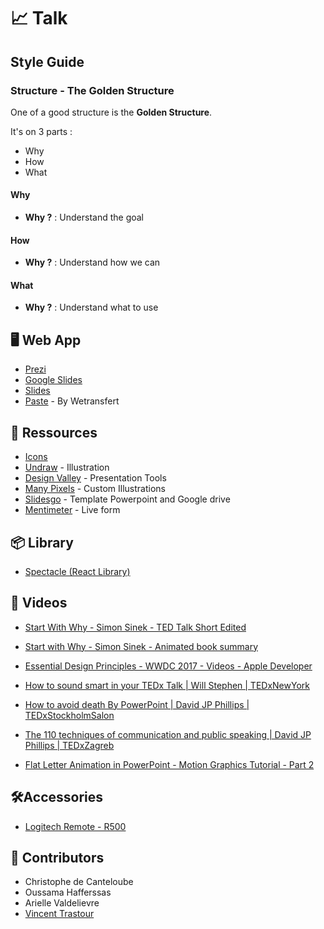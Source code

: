 # 📈 Talk

## Style Guide

### Structure - The Golden Structure

One of a good structure is the **Golden Structure**.

It's on 3 parts :

- Why 
- How
- What

#### Why

- **Why ?** : Understand the goal

#### How

- **Why ?** : Understand how we can

#### What

- **Why ?** : Understand what to use 


## 🖥 Web App

- [Prezi](www.prezi.com)
- [Google Slides](https://www.google.com/slides/about/)
- [Slides](https://slides.com)
- [Paste](https://pasteapp.com) - By Wetransfert

## 📓 Ressources

- [Icons](https://gist.github.com/chris2cant/caef25fc43d87e39f38c645d97fb0421#icons)
- [Undraw](https://undraw.co/illustrations) - Illustration
- [Design Valley](https://www.designvalley.club/category/5e41c508ef1089003d408b3a) - Presentation Tools
- [Many Pixels](https://www.manypixels.co/gallery/) - Custom Illustrations
- [Slidesgo](https://slidesgo.com/) - Template Powerpoint and Google drive
- [Mentimeter](https://www.mentimeter.com/) - Live form

## 📦 Library

- [Spectacle (React Library)](https://formidable.com/open-source/spectacle/)

## 🎥 Videos

- [Start With Why - Simon Sinek - TED Talk Short Edited](https://www.youtube.com/watch?v=IPYeCltXpxw)
- [Start with Why - Simon Sinek - Animated book summary](https://www.youtube.com/watch?v=Wb8KpHqU5tg)
- [Essential Design Principles - WWDC 2017 - Videos - Apple Developer](https://developer.apple.com/videos/play/wwdc2017/802/)
- [How to sound smart in your TEDx Talk | Will Stephen | TEDxNewYork](https://www.youtube.com/watch?v=8S0FDjFBj8o)
- [How to avoid death By PowerPoint | David JP Phillips | TEDxStockholmSalon](https://www.youtube.com/watch?v=Iwpi1Lm6dFo)
- [The 110 techniques of communication and public speaking | David JP Phillips | TEDxZagreb](https://youtu.be/K0pxo-dS9Hc)

- [Flat Letter Animation in PowerPoint - Motion Graphics Tutorial - Part 2](https://www.youtube.com/watch?v=Y_quDjJ2Uzg&feature=youtu.be)

## 🛠Accessories

- [Logitech Remote - R500](https://www.amazon.fr/Logitech-R500-T%C3%A9l%C3%A9commande-pr%C3%A9sentation-laser/dp/B07CKDJ55F/ref=sr_1_3?__mk_fr_FR=%C3%85M%C3%85%C5%BD%C3%95%C3%91&keywords=r500&qid=1570796844&sr=8-3) 

## 🙌 Contributors

- Christophe de Canteloube
- Oussama Hafferssas
- Arielle Valdelievre
- [Vincent Trastour](https://www.linkedin.com/in/vincent-trastour-12435a134/)
